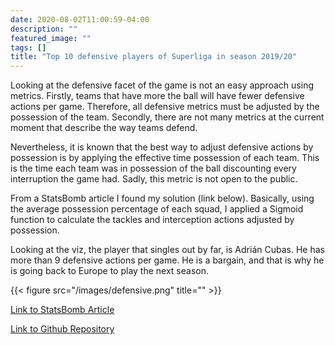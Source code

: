 ```yaml
---
date: 2020-08-02T11:00:59-04:00
description: ""
featured_image: ""
tags: []
title: "Top 10 defensive players of Superliga in season 2019/20"
---
```


Looking at the defensive facet of the game is not an easy approach using metrics. Firstly, teams that have more the ball will have fewer defensive actions per game. Therefore, all defensive metrics must be adjusted by the possession of the team. Secondly, there are not many metrics at the current moment that describe the way teams defend.  

Nevertheless, it is known that the best way to adjust defensive actions by possession is by applying the effective time possession of each team. This is the time each team was in possession of the ball discounting every interruption the game had. Sadly, this metric is not open to the public.

From a StatsBomb article I found my solution (link below). Basically, using the average possession percentage of each squad, I applied a Sigmoid function to calculate the tackles and interception actions adjusted by possession. 

Looking at the viz, the player that singles out by far, is Adrián Cubas. He has more than 9 defensive actions per game. He is a bargain, and that is why he is going back to Europe to play the next season.

{{< figure src="/images/defensive.png" title="" >}}

[Link to StatsBomb Article](https://statsbomb.com/2014/06/introducing-possession-adjusted-player-stats/”)

[Link to Github Repository](https://github.com/rcammi/DefAttributesSuperliga)